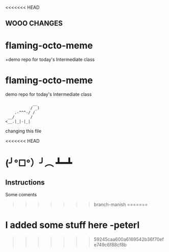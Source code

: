 <<<<<<< HEAD
## WOOO CHANGES
# flaming-octo-meme
+demo repo for today's Intermediate class
# flaming-octo-meme
demo repo for today's Intermediate class

```
            __
           / _)
    .-^^^-/ /
 __/       /
<__.|_|-|_|
```
changing this file


<<<<<<< HEAD

(╯°□°）╯︵ ┻━┻
=======

## Instructions

Some coments

>>>>>>> branch-manish
=======
# I added some stuff here -peterl
>>>>>>> 59245caa600a6169542b36f70efe749c6f88cf8b
